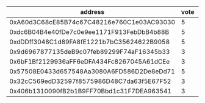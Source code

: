 address|vote|timestamp|signature
---|---|---|---
0xA60d3C68cE85B74c67C48216e760C1e03AC93030|5|1614685179|0xcbb3c6a980f2579abfbb6155c635241d06eb3bb40d85a95d4daa54457db26e57573d383d368824ce80f9490a5413e3b40089ea7154afce23df833bef9bd7d2151b
0xdc6B04B4e40fDe7c0e9ee1171F913FebDbB4b88B|5|1614685440|0xe028a974a4b42696c09913211f4a8ebe2617dea7225599e7107e9370d7f930781e6121928e16d4aa2bbc273cf3ee98f8e3bccacbf3b78f44b8e01d8faac504d81b
0xdDDff3048C1d89FA8fE1221b7bC35624622B9058|5|1614685445|0xb4b91ef8d31f3ed6e84384978da8e8ee549501822e9ec2481612742be14edac00966f2e6e54d820c385e1e28a34d17a08aea27f4671c38c20a311b184e708b321c
0x9d6967877135deB9c07feb89299F74aF16345b33|3|1614685892|0x39ef2920e1f4f8c585e3a2650c7278586aea635cf669994d58f52d491efe174d2bfb33869f737f3f19d8cc27596627702f9dd2da4e4234da1402ff0b929b4f721c
0x6bF1Bf2129936aFF6eDFA434Fc8267045A61dCEe|3|1614686088|0xc000b699040595c076bcdc17cf75e1c024f08ae270d01f8a17fcc63eb3936b985c21fe0422efcfd98cf9452b88b531bbf2284a5b3e6e3927a1dc9b5144369a521b
0x57508E0433d657548Aa3080A6FD586D2De8eDd71|5|1614686159|0x1c78e19421292b30baf74a7c489ae7c1cdb19b82d85218a0c2a3cbd749fab21d64dc7e1628234f3dbd85c9edfc61c0281afcbaeabf77e897561c50e489178f6c1b
0x32cC569edD32597f8575986D48C7da63f5E67F52|3|1614740657|0x3c85856ca936b7925319db406167b7c34ff3b411c50a63d3b9939932193611cf6565dc972ea36ae9be01f843c0bcec0008c90fad1f1c67bb6c73b09c7658b9551b
0x406b1310090fB2b1B9FF70Bbd1c31F7DEA963541|3|1614742508|0xbbe846681d27a1cdf35c723e2e258e2da7c916376561a942c65689c4db365aa156d4de8df82e7f07b153d7a0385d39f663cca875d0eb9247991545fe2f3e6a981b